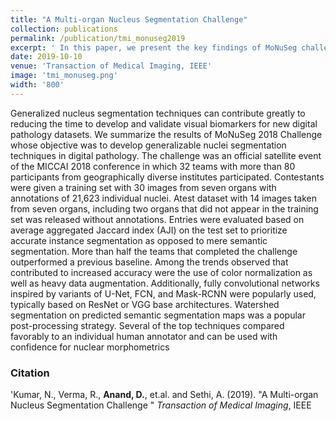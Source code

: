 ```yaml
---
title: "A Multi-organ Nucleus Segmentation Challenge"
collection: publications
permalink: /publication/tmi_monuseg2019
excerpt: ' In this paper, we present the key findings of MoNuSeg challenge at [MICCAI 2018](https://monuseg.grand-challenge.org/)'
date: 2019-10-10
venue: 'Transaction of Medical Imaging, IEEE'
image: 'tmi_monuseg.png'
width: '800'
---
```

Generalized nucleus segmentation techniques can contribute greatly to reducing the time to develop and validate visual biomarkers for new digital pathology datasets. We summarize the results of MoNuSeg 2018 Challenge whose objective was to develop generalizable nuclei segmentation techniques in digital pathology. The challenge was an official satellite event of the
MICCAI 2018 conference in which 32 teams with more than 80 participants from geographically diverse institutes participated. Contestants were given a training set with 30 images from seven organs with annotations of 21,623 individual nuclei. Atest dataset with 14 images taken from seven organs, including two organs that did not appear in the training set was released
without annotations. Entries were evaluated based on average aggregated Jaccard index (AJI) on the test set to prioritize accurate instance segmentation as opposed to mere semantic segmentation. More than half the teams that completed the challenge outperformed a previous baseline. Among the trends observed that contributed to increased accuracy were the use of color normalization as well as heavy data augmentation.
Additionally, fully convolutional networks inspired by variants of U-Net, FCN, and Mask-RCNN were popularly used, typically based on ResNet or VGG base architectures. Watershed segmentation on predicted semantic segmentation maps was a popular post-processing strategy. Several of the top techniques compared favorably to an individual human annotator and can be used with confidence for nuclear morphometrics

### Citation
'Kumar, N., Verma, R., <b>Anand, D.</b>, et.al. and Sethi, A. (2019). &quot;A Multi-organ Nucleus Segmentation Challenge &quot; <i>Transaction of Medical Imaging</i>, IEEE 

